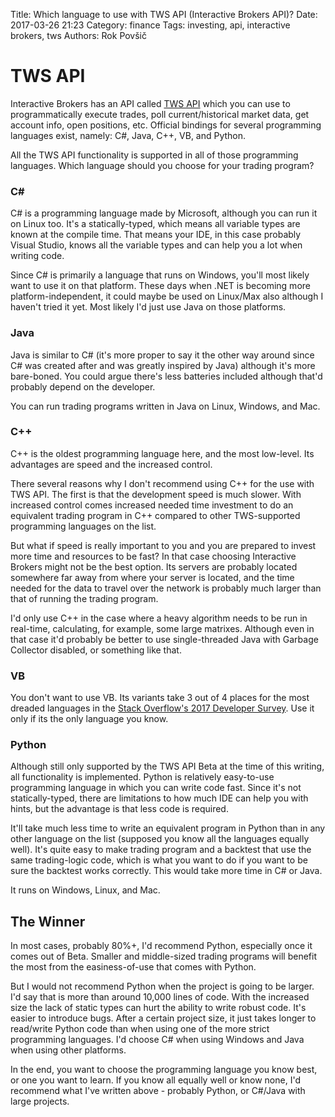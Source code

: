 Title: Which language to use with TWS API (Interactive Brokers API)?
Date: 2017-03-26 21:23
Category: finance
Tags: investing, api, interactive brokers, tws
Authors: Rok Povšič

# TWS API

Interactive Brokers has an API called [TWS API](https://interactivebrokers.github.io) which you can use to programmatically
execute trades, poll current/historical market data, get account info, open positions, etc.
Official bindings for several programming languages exist, namely: C#, Java, C++, VB, and Python.

All the TWS API functionality is supported in all of those programming languages. Which language should you choose for your
trading program?

### C#
C# is a programming language made by Microsoft, although you can run it on Linux too. It's a statically-typed, which means all variable types
are known at the compile time. That means your IDE, in this case probably Visual Studio, knows all the variable types and can help you
a lot when writing code.

Since C# is primarily a language that runs on Windows, you'll most likely want to use it on that platform.
These days when .NET is becoming more platform-independent, it could maybe be used on Linux/Max also although I haven't tried it yet.
Most likely I'd just use Java on those platforms.

### Java
Java is similar to C# (it's more proper to say it the other way around since C# was created after and was greatly inspired by Java)
although it's more bare-boned. You could argue there's less
batteries included although that'd probably depend on the developer.

You can run trading programs written in Java on Linux, Windows, and Mac.

### C++
C++ is the oldest programming language here, and the most low-level. Its advantages are speed and the increased control.

There several reasons why I don't recommend using C++ for the use with TWS API. The first is that the development speed is much slower.
With increased control comes increased needed time investment to do an equivalent trading program in C++ compared to other
TWS-supported programming languages on the list.

But what if speed is really important to you and you are prepared to invest more time and resources to be fast? In that case choosing
Interactive Brokers might not be the best option. Its servers are probably located somewhere far away from where your server is
located, and the time needed for the data to travel over the network is probably much larger than that of running the trading program.

I'd only use C++ in the case where a heavy algorithm needs to be run in real-time, calculating, for example, some large matrixes.
Although even in that case it'd probably be better to use single-threaded Java with Garbage Collector disabled, or something like that.

### VB
You don't want to use VB. Its variants take 3 out of 4 places for the most dreaded languages in the [Stack Overflow's 2017 Developer Survey](https://stackoverflow.com/insights/survey/2017). Use it only if its the only language you know.

### Python
Although still only supported by the TWS API Beta at the time of this writing, all functionality is implemented.
Python is relatively easy-to-use programming language in which you can write code fast. Since it's not statically-typed, there are limitations
to how much IDE can help you with hints, but the advantage is that less code is required.

It'll take much less time to write an equivalent program in Python than in any other language on the list (supposed you know all
the languages equally well). It's quite easy to make trading program and a backtest that use the same trading-logic code, which is what
you want to do if you want to be sure the backtest works correctly. This would take more time in C# or Java.

It runs on Windows, Linux, and Mac.

## The Winner

In most cases, probably 80%+, I'd recommend Python, especially once it comes out of Beta. Smaller and middle-sized trading programs will benefit the most from
the easiness-of-use that comes with Python.

But I would not recommend Python when the project is going to be larger. I'd say that is more than around 10,000 lines of code.
With the increased size the lack of static types can hurt the ability to write robust code.
It's easier to introduce bugs. After a certain project size, it just takes longer to read/write Python code
than when using one of the more strict programming languages.
I'd choose C# when using Windows and Java when using other platforms.

In the end, you want to choose the programming language you know best, or one you want to learn.
If you know all equally well or know none, I'd recommend what I've written above - probably Python, or C#/Java with large projects.
